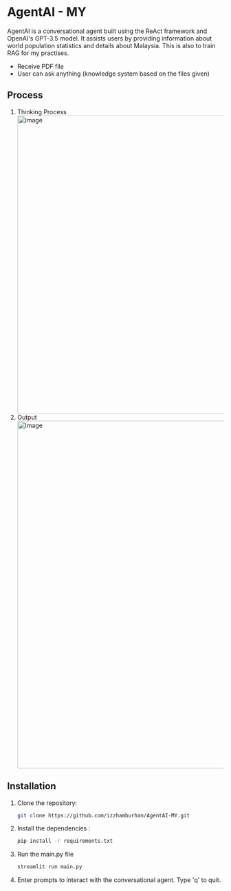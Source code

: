 # AgentAI - MY

AgentAI is a conversational agent built using the ReAct framework and OpenAI's GPT-3.5 model. It assists users by providing information about world population statistics and details about Malaysia. This is also to train RAG for my practises.

- Receive PDF file
- User can ask anything (knowledge system based on the files given)

## Process
1. Thinking Process
   <div><img width="693" alt="image" src="https://github.com/izzhamburhan/AgentAI-MY/assets/58935865/978a25ad-6b64-4f47-99bb-1f47d12925dd"></div>
2. Output
   <div><img width="808" alt="image" src="https://github.com/izzhamburhan/AgentAI-MY/assets/58935865/f58a72be-0a52-4ff6-886d-cfe715694f23"></div>

## Installation

1. Clone the repository:
   ```bash
   git clone https://github.com/izzhamburhan/AgentAI-MY.git

2. Install the dependencies :
   ```bash
   pip install -r requirements.txt

3. Run the main.py file
   ```bash
   streamlit run main.py

4. Enter prompts to interact with the conversational agent. Type 'q' to quit.


